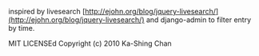 inspired by livesearch [http://ejohn.org/blog/jquery-livesearch/](http://ejohn.org/blog/jquery-livesearch/) and django-admin to filter entry by time.

MIT LICENSEd Copyright (c) 2010 Ka-Shing Chan

